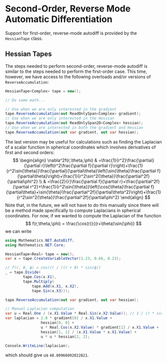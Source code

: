 # Second-Order, Reverse Mode Automatic Differentiation

Support for first-order, reverse-mode autodiff is provided by the `HessianTape` class.

## Hessian Tapes

The steps needed to perform second-order, reverse-mode autodiff is similar to the steps needed to perform the first-order case. This time, however, we have access to the following overloads and/or versions of `ReverseAccumulation`:
```csharp
HessianTape<Complex> tape = new();

// Do some math...

// Use when we are only interested in the gradient
tape.ReverseAccumulation(out ReadOnlySpan<Complex> gradient);
// Use when we are only interested in the Hessian
tape.ReverseAccumulation(out ReadOnlySpan2D<Complex> hessian);
// Use when we are interested in both the gradient and Hessian
tape.ReverseAccumulation(out var gradient, out var hessian);
```
The last version may be useful for calculations such as finding the Laplacian of a scalar function in spherical coordinates which involves derivatives of first and second orders:
$$
\begin{align}
    \nabla^2f(r,\theta,\phi)    &   =\frac{1}{r^2}\frac{\partial}{\partial r}\left(r^2\frac{\partial f}{\partial r}\right)+\frac{1}{r^2\sin{\theta}}\frac{\partial}{\partial\theta}\left(\sin{\theta}\frac{\partial f}{\partial\theta}\right)+\frac{1}{r^2\sin^2{\theta}}\frac{\partial^2f}{\partial\phi^2}   \\
    &   =\frac{2}{r}\frac{\partial f}{\partial r}+\frac{\partial^2f}{\partial r^2}+\frac{1}{r^2\sin{\theta}}\left(\cos{\theta}\frac{\partial f}{\partial\theta}+\sin{\theta}\frac{\partial^2f}{\partial\theta^2}\right)+\frac{1}{r^2\sin^2{\theta}}\frac{\partial^2f}{\partial\phi^2}
\end{align}
$$
Note that, in the future, we will not have to do this manually since there will be a method made specifically to compute Laplacians in spherical coordinates. For now, if we wanted to compute the Laplacian of the function
$$
    f(r,\theta,\phi) = \frac{\cos(r)}{(r+\theta)\sin(\phi)}
$$
we can write
```csharp
using Mathematics.NET.AutoDiff;
using Mathematics.NET.Core;

HessianTape<Real> tape = new();
var x = tape.CreateVariableVector(1.23, 0.66, 0.23);

// f(r, θ, ϕ) = cos(r) / ((r + θ) * sin(ϕ))
_ = tape.Divide(
        tape.Cos(x.X1),
        tape.Multiply(
            tape.Add(x.X1, x.X2),
            tape.Sin(x.X3)));

tape.ReverseAccumulation(out var gradient, out var hessian);

// Manual Laplacian computation
var u = Real.One / (x.X1.Value * Real.Sin(x.X2.Value)); // 1 / (r * sin(θ))
var laplacian = 2.0 * gradient[0] / x.X1.Value +
                hessian[0, 0] +
                u * Real.Cos(x.X2.Value) * gradient[1] / x.X1.Value +
                hessian[1, 1] / (x.X1.Value * x.X1.Value) +
                u * u * hessian[2, 2];

Console.WriteLine(laplacian);
```
which should give us `48.80966092022821`.
